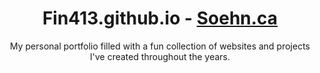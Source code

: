 <h1 align=center> Fin413.github.io - <a href="http://soehn.ca"> Soehn.ca </a> </h1>

<p align=center> My personal portfolio filled with a fun collection of websites and projects I've created throughout the years. </p>


